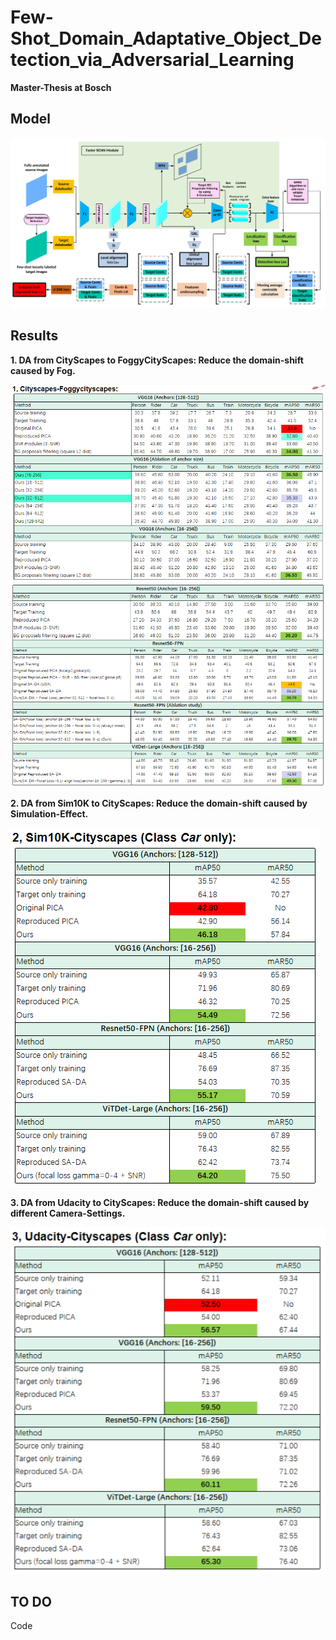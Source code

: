 # Few-Shot_Domain_Adaptative_Object_Detection_via_Adversarial_Learning
**Master-Thesis at Bosch**

## Model

![Few-shot DA-OD Model](./figures/model.jpeg)

## Results

**1. DA from CityScapes to FoggyCityScapes: Reduce the domain-shift caused by Fog.**

![DA from CityScapes to FoggyCityScapes](./figures/city_foggy1.png)
![DA from CityScapes to FoggyCityScapes](./figures/city_foggy2.png)

**2. DA from Sim10K to CityScapes: Reduce the domain-shift caused by Simulation-Effect.**

![DA from Sim10K to CityScapes](./figures/sim_city.png)

**3. DA from Udacity to CityScapes: Reduce the domain-shift caused by different Camera-Settings.**

![DA from Udacity to CityScapes](./figures/uda_city.png)

## TO DO
Code
